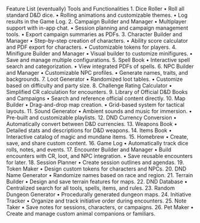 Feature List (eventually)
Tools and Functionalities
	1.	Dice Roller
	•	Roll all standard D&D dice.
	•	Rolling animations and customizable themes.
	•	Log results in the Game Log.
	2.	Campaign Builder and Manager
	•	Multiplayer support with in-app chat.
	•	Session planning and campaign management tools.
	•	Export campaign summaries as PDFs.
	3.	Character Builder and Manager
	•	Step-by-step creation of characters.
	•	Ability score calculator and PDF export for characters.
	•	Customizable tokens for players.
	4.	Minifigure Builder and Manager
	•	Visual builder to customize minifigures.
	•	Save and manage multiple configurations.
	5.	Spell Book
	•	Interactive spell search and categorization.
	•	View integrated PDFs of spells.
	6.	NPC Builder and Manager
	•	Customizable NPC profiles.
	•	Generate names, traits, and backgrounds.
	7.	Loot Generator
	•	Randomized loot tables.
	•	Customize based on difficulty and party size.
	8.	Challenge Rating Calculator
	•	Simplified CR calculation for encounters.
	9.	Library of Official D&D Books and Campaigns
	•	Search and reference official content directly.
	10.	Map Builder
	•	Drag-and-drop map creation.
	•	Grid-based system for tactical layouts.
	11.	Sound Generator
	•	Ambient sounds and music for immersion.
	•	Pre-built and customizable playlists.
	12.	DND Currency Conversion
	•	Automatically convert between D&D currencies.
	13.	Weapons Book
	•	Detailed stats and descriptions for D&D weapons.
	14.	Items Book
	•	Interactive catalog of magic and mundane items.
	15.	Homebrew
	•	Create, save, and share custom content.
	16.	Game Log
	•	Automatically track dice rolls, notes, and events.
	17.	Encounter Builder and Manager
	•	Build encounters with CR, loot, and NPC integration.
	•	Save reusable encounters for later.
	18.	Session Planner
	•	Create session outlines and agendas.
	19.	Token Maker
	•	Design custom tokens for characters and NPCs.
	20.	DND Name Generator
	•	Randomize names based on race and region.
	21.	Terrain Builder
	•	Design and save terrain features for maps.
	22.	DND Database
	•	Centralized search for all tools, spells, items, and rules.
	23.	Random Dungeon Generator
	•	Procedurally generated dungeon maps.
	24.	Initiative Tracker
	•	Organize and track initiative order during encounters.
	25.	Note Taker
	•	Save notes for sessions, characters, or campaigns.
	26.	Pet Maker
	•	Create and manage custom animal companions or familiars.
